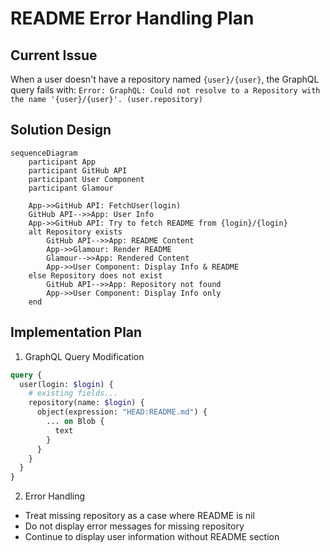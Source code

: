 # README Error Handling Plan

## Current Issue
When a user doesn't have a repository named `{user}/{user}`, the GraphQL query fails with:
`Error: GraphQL: Could not resolve to a Repository with the name '{user}/{user}'. (user.repository)`

## Solution Design

```mermaid
sequenceDiagram
    participant App
    participant GitHub API
    participant User Component
    participant Glamour

    App->>GitHub API: FetchUser(login)
    GitHub API-->>App: User Info
    App->>GitHub API: Try to fetch README from {login}/{login}
    alt Repository exists
        GitHub API-->>App: README Content
        App->>Glamour: Render README
        Glamour-->>App: Rendered Content
        App->>User Component: Display Info & README
    else Repository does not exist
        GitHub API-->>App: Repository not found
        App->>User Component: Display Info only
    end
```

## Implementation Plan

1. GraphQL Query Modification
```graphql
query {
  user(login: $login) {
    # existing fields...
    repository(name: $login) {
      object(expression: "HEAD:README.md") {
        ... on Blob {
          text
        }
      }
    }
  }
}
```

2. Error Handling
- Treat missing repository as a case where README is nil
- Do not display error messages for missing repository
- Continue to display user information without README section